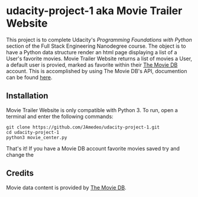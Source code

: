 # udacity-project-1 aka Movie Trailer Website

This project is to complete Udacity's *Programming Foundations with Python* section of the Full Stack Engineering Nanodegree course.  The object is to have a Python data structure render an html page displaying a list of a User's favorite movies.  Movie Trailer Website returns a list of movies a User, a default user is provied, marked as favorite within their [The Movie DB](https://www.themoviedb.org/) account.  This is accomplished by using The Movie DB's API, documention can be found [here](https://developers.themoviedb.org/3/getting-started).

## Installation

Movie Trailer Website is only compatible with Python 3.  To run, open a terminal and enter the following commands:

```
git clone https://github.com/JAmedeo/udacity-project-1.git
cd udacity-project-1
python3 movie_center.py
```
That's it!  If you have a Movie DB account favorite movies saved try and change the 



## Credits

Movie data content is provided by [The Movie DB](https://www.themoviedb.org/).
